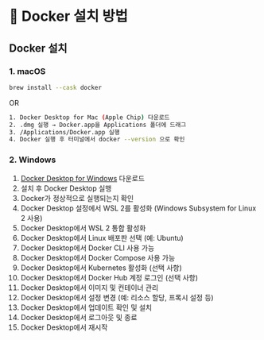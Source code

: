 # 🐳 Docker 설치 방법

## Docker 설치

### 1. macOS
```bash
brew install --cask docker
```
OR
```bash
1. Docker Desktop for Mac (Apple Chip) 다운로드
2. .dmg 실행 → Docker.app을 Applications 폴더에 드래그
3. /Applications/Docker.app 실행
4. Docker 실행 후 터미널에서 docker --version 으로 확인
```

### 2. Windows
1. [Docker Desktop for Windows](https://www.docker.com/products/docker-desktop) 다운로드
2. 설치 후 Docker Desktop 실행
3. Docker가 정상적으로 실행되는지 확인
4. Docker Desktop 설정에서 WSL 2를 활성화 (Windows Subsystem for Linux 2 사용)
5. Docker Desktop에서 WSL 2 통합 활성화
6. Docker Desktop에서 Linux 배포판 선택 (예: Ubuntu)
7. Docker Desktop에서 Docker CLI 사용 가능
8. Docker Desktop에서 Docker Compose 사용 가능
9. Docker Desktop에서 Kubernetes 활성화 (선택 사항)
10. Docker Desktop에서 Docker Hub 계정 로그인 (선택 사항)
11. Docker Desktop에서 이미지 및 컨테이너 관리
12. Docker Desktop에서 설정 변경 (예: 리소스 할당, 프록시 설정 등)
13. Docker Desktop에서 업데이트 확인 및 설치
14. Docker Desktop에서 로그아웃 및 종료
15. Docker Desktop에서 재시작

